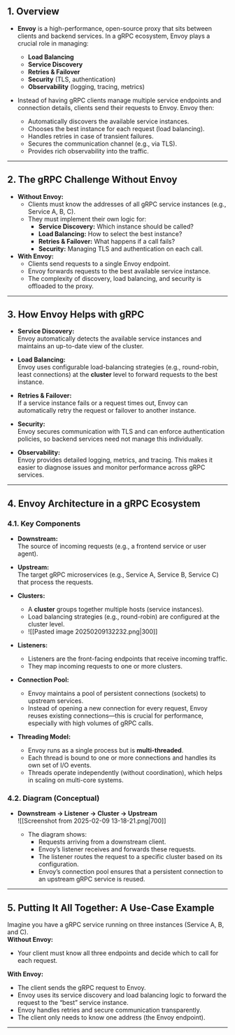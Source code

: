 ## 1. Overview

- **Envoy** is a high-performance, open-source proxy that sits between clients and backend services. In a gRPC ecosystem, Envoy plays a crucial role in managing:
    
    - **Load Balancing**
    - **Service Discovery**
    - **Retries & Failover**
    - **Security** (TLS, authentication)
    - **Observability** (logging, tracing, metrics)
- Instead of having gRPC clients manage multiple service endpoints and connection details, clients send their requests to Envoy. Envoy then:
    
    - Automatically discovers the available service instances.
    - Chooses the best instance for each request (load balancing).
    - Handles retries in case of transient failures.
    - Secures the communication channel (e.g., via TLS).
    - Provides rich observability into the traffic.

---

## 2. The gRPC Challenge Without Envoy

- **Without Envoy:**
    - Clients must know the addresses of all gRPC service instances (e.g., Service A, B, C).
    - They must implement their own logic for:
        - **Service Discovery:** Which instance should be called?
        - **Load Balancing:** How to select the best instance?
        - **Retries & Failover:** What happens if a call fails?
        - **Security:** Managing TLS and authentication on each call.
- **With Envoy:**
    - Clients send requests to a single Envoy endpoint.
    - Envoy forwards requests to the best available service instance.
    - The complexity of discovery, load balancing, and security is offloaded to the proxy.

---

## 3. How Envoy Helps with gRPC

- **Service Discovery:**  
    Envoy automatically detects the available service instances and maintains an up-to-date view of the cluster.
    
- **Load Balancing:**  
    Envoy uses configurable load-balancing strategies (e.g., round-robin, least connections) at the **cluster** level to forward requests to the best instance.
    
- **Retries & Failover:**  
    If a service instance fails or a request times out, Envoy can automatically retry the request or failover to another instance.
    
- **Security:**  
    Envoy secures communication with TLS and can enforce authentication policies, so backend services need not manage this individually.
    
- **Observability:**  
    Envoy provides detailed logging, metrics, and tracing. This makes it easier to diagnose issues and monitor performance across gRPC services.
    

---

## 4. Envoy Architecture in a gRPC Ecosystem

### 4.1. Key Components

- **Downstream:**  
    The source of incoming requests (e.g., a frontend service or user agent).
    
- **Upstream:**  
    The target gRPC microservices (e.g., Service A, Service B, Service C) that process the requests.
    
- **Clusters:**
    
    - A **cluster** groups together multiple hosts (service instances).
    - Load balancing strategies (e.g., round-robin) are configured at the cluster level.
    - ![[Pasted image 20250209132232.png|300]]
- **Listeners:**
    
    - Listeners are the front-facing endpoints that receive incoming traffic.
    - They map incoming requests to one or more clusters.
- **Connection Pool:**
    
    - Envoy maintains a pool of persistent connections (sockets) to upstream services.
    - Instead of opening a new connection for every request, Envoy reuses existing connections—this is crucial for performance, especially with high volumes of gRPC calls.
- **Threading Model:**
    
    - Envoy runs as a single process but is **multi-threaded**.
    - Each thread is bound to one or more connections and handles its own set of I/O events.
    - Threads operate independently (without coordination), which helps in scaling on multi-core systems.

### 4.2. Diagram (Conceptual)

- **Downstream → Listener → Cluster → Upstream**  
    ![[Screenshot from 2025-02-09 13-18-21.png|700]]
    
    - The diagram shows:
        - Requests arriving from a downstream client.
        - Envoy’s listener receives and forwards these requests.
        - The listener routes the request to a specific cluster based on its configuration.
        - Envoy’s connection pool ensures that a persistent connection to an upstream gRPC service is reused.

---

## 5. Putting It All Together: A Use-Case Example

Imagine you have a gRPC service running on three instances (Service A, B, and C).  
**Without Envoy:**

- Your client must know all three endpoints and decide which to call for each request.

**With Envoy:**

- The client sends the gRPC request to Envoy.
- Envoy uses its service discovery and load balancing logic to forward the request to the “best” service instance.
- Envoy handles retries and secure communication transparently.
- The client only needs to know one address (the Envoy endpoint).

---

